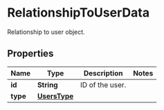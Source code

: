 

# RelationshipToUserData

Relationship to user object.
## Properties

Name | Type | Description | Notes
------------ | ------------- | ------------- | -------------
**id** | **String** | ID of the user. | 
**type** | [**UsersType**](UsersType.md) |  | 



